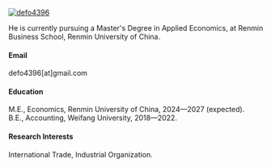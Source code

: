 

[![defo4396](https://img.shields.io/badge/defo4396-github-blue?logo=github)](https://github.com/defo4396)

He is currently pursuing a Master's Degree in Applied Economics, at Renmin Business School, Renmin University of China.

#### Email
defo4396[at]gmail.com

#### Education
M.E., Economics, Renmin University of China, 2024—2027 (expected).\
B.E., Accounting, Weifang University, 2018—2022.

#### Research Interests
International Trade, Industrial Organization.

